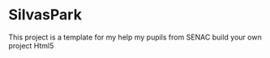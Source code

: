 # SilvasPark
This project is a template for my help my pupils from SENAC build your own project Html5

